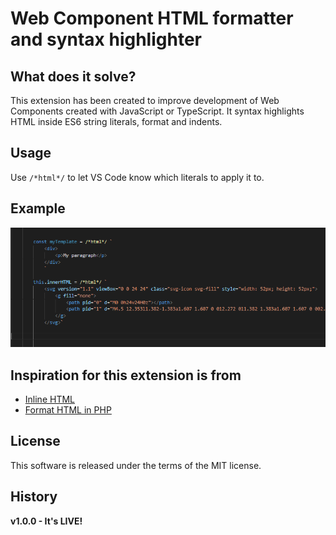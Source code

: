 # Web Component HTML formatter and syntax highlighter

## What does it solve?

This extension has been created to improve development of Web Components created with JavaScript or TypeScript. It syntax highlights HTML inside ES6 string literals, format and indents.

## Usage

Use `/*html*/` to let VS Code know which literals to apply it to.

## Example

![](https://github.com/thomas-ziirsen/web-component-vs-code-extension/raw/main/src/images/usage.png)

## Inspiration for this extension is from

* [Inline HTML](https://marketplace.visualstudio.com/items?itemName=colton.inline-html)
* [Format HTML in PHP](https://marketplace.visualstudio.com/items?itemName=rifi2k.format-html-in-php)


## License

This software is released under the terms of the MIT license.

## History

**v1.0.0 - It's LIVE!**
